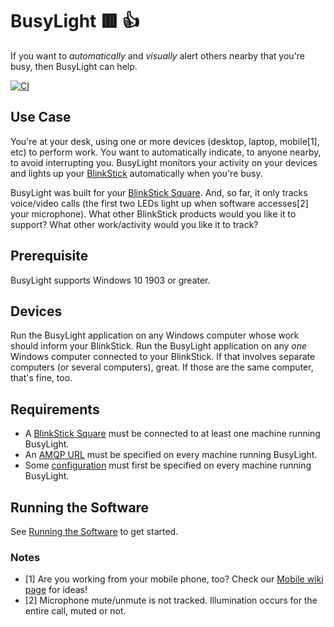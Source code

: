 # BusyLight 🟥 👍

If you want to _automatically_ and _visually_ alert others nearby that you're busy, then BusyLight can help.

[![CI](https://github.com/lancehilliard/BusyLight/actions/workflows/main.yml/badge.svg)](https://github.com/lancehilliard/BusyLight/actions/workflows/main.yml)

## Use Case

You're at your desk, using one or more devices (desktop, laptop, mobile[1], etc) to perform work. You want to automatically indicate, to anyone nearby, to avoid interrupting you. BusyLight monitors your activity on your devices and lights up your [BlinkStick](https://www.blinkstick.com) automatically when you're busy.

BusyLight was built for your [BlinkStick Square](https://www.blinkstick.com/products/blinkstick-square). And, so far, it only tracks voice/video calls (the first two LEDs light up when software accesses[2] your microphone). What other BlinkStick products would you like it to support? What other work/activity would you like it to track?

## Prerequisite

BusyLight supports Windows 10 1903 or greater.

## Devices

Run the BusyLight application on any Windows computer whose work should inform your BlinkStick. Run the BusyLight application on any *one* Windows computer connected to your BlinkStick. If that involves separate computers (or several computers), great. If those are the same computer, that's fine, too.

## Requirements

* A [BlinkStick Square](https://www.blinkstick.com/products/blinkstick-square) must be connected to at least one machine running BusyLight.
* An [AMQP URL](https://github.com/lancehilliard/BusyLight/wiki/Messaging) must be specified on every machine running BusyLight.
* Some [configuration](https://github.com/lancehilliard/BusyLight/wiki/Configuration) must first be specified on every machine running BusyLight.

## Running the Software

See [Running the Software](https://github.com/lancehilliard/BusyLight/wiki/Running-the-Software) to get started.

### Notes
* [1] Are you working from your mobile phone, too? Check our [Mobile wiki page](https://github.com/lancehilliard/BusyLight/wiki/Mobile) for ideas!
* [2] Microphone mute/unmute is not tracked. Illumination occurs for the entire call, muted or not.
